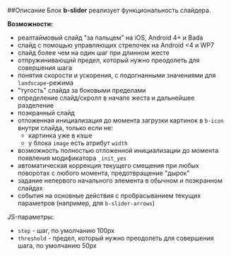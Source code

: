 ##Описание
Блок **b-slider** реализует функциональность слайдера.

**Возможности:**

  * реалтаймовый слайд "за пальцем" на iOS, Android 4+ и Bada
  * слайд с помощью управляющих стрелочек на Android <4 и WP7
  * слайд более чем на один шаг при длинном жесте
  * отпружинивающий предел, который нужно преодолеть для совершения шага
  * понятия скорости и ускорения, с подогнанными значениями для `landscape`-режима
  * "тугость" слайда за боковыми пределами
  * определение слайд/скролл в начале жеста и дальнейшее разделение
  * поэкранный слайд
  * отложенная инициализация до момента загрузки картинок в `b-icon` внутри слайда, только если не:
    * картинка уже в кэше
    * у блока `image` есть атрибут `width`
  * возможность полностью отложенной инициализации до момента появления модификатора `_init_yes`
  * автоматическая коррекция текущего смещения при любых поворотах с любого момента, предотвращение "дырок"
  * задание непервого начального элемента в обычном и поэкранном слайдах
  * события на основные действия с пробрасыванием текущих параметров (например, для `b-slider-arrows`)

JS-параметры:

  * `step` - шаг, по умолчанию 100px
  * `threshold` - предел, который нужно преодолеть для совершения шага, по умолчанию 50px
